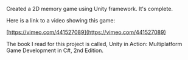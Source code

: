 Created a 2D memory game using Unity framework. It's complete.

Here is a link to a video showing this game:

[https://vimeo.com/441527089](https://vimeo.com/441527089)


The book I read for this project is called, Unity in Action: Multiplatform Game Development in C#, 2nd Edition.
